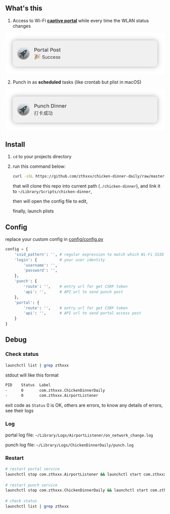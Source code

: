 ## What's this

1. Access to Wi-Fi [**captive portal**](https://en.wikipedia.org/wiki/Captive_portal) while every time the WLAN status changes

![portal-success](./docs/portal-success.png)

2. Punch in as **scheduled** tasks (like crontab but plist in macOS)

![punch-success](./docs/punch-success.png)

## Install

1. `cd` to your projects directory

2. run this command below:

   ```bash
   curl -sSL https://github.com/zthxxx/chicken-dinner-daily/raw/master/install.sh | bash
   ```

   that will clone this repo into current path (`./chicken-dinner`), and link it to `~/Library/Scripts/chicken-dinner`,
   
   then will open the config file to edit,
   
   finally, launch plists



## Config

replace your custom config in [config/config.py](config/config.py)

```python
config = {
    'ssid_pattern': '', # regular expression to match which Wi-Fi SSID will trigger actions
    'login': {          # your user identity
        'username': '',
        'password': '', 
    },
    'punch': {
        'route': '',    # entry url for get CSRF token
        'api': '',      # API url to send punch post
    },
    'portal': {
        'route': '',    # entry url for get CSRF token
        'api': '',      # API url to send portal access post
    }
}
```



## Debug

### Check status

```bash
launchctl list | grep zthxxx
```

stdout will like this format

```bash
PID    Status  Label
-      0       com.zthxxx.ChickenDinnerDaily
-      0       com.zthxxx.AirportListener
```

exit code as `Status` 0 is OK, others are errors, to know any details of errors, see their logs



### Log

portal log file: `~/Library/Logs/AirportListener/on_network_change.log`

punch log file: `~/Library/Logs/ChickenDinnerDaily/punch.log`



### Restart

```bash
# restart portal service
launchctl stop com.zthxxx.AirportListener && launchctl start com.zthxxx.AirportListener

# restart punch service
launchctl stop com.zthxxx.ChickenDinnerDaily && launchctl start com.zthxxx.ChickenDinnerDaily

# check status
launchctl list | grep zthxxx
```


